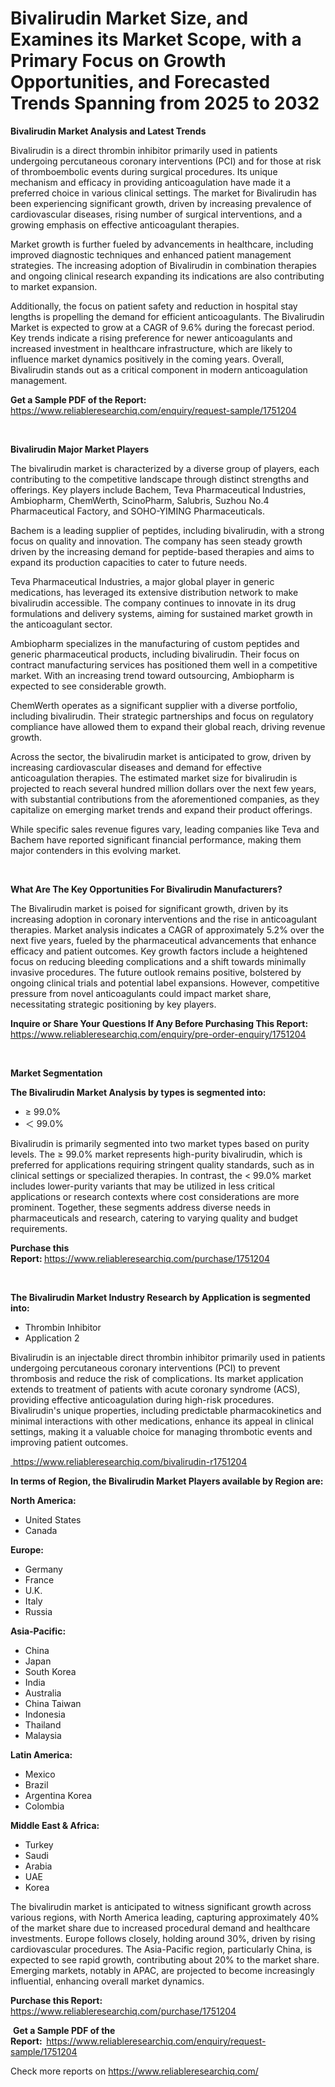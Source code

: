 <p><h1>Bivalirudin Market Size, and Examines its Market Scope, with a Primary Focus on Growth Opportunities, and Forecasted Trends Spanning from 2025 to 2032</h1></p><p><strong>Bivalirudin Market Analysis and Latest Trends</strong></p>
<p><p>Bivalirudin is a direct thrombin inhibitor primarily used in patients undergoing percutaneous coronary interventions (PCI) and for those at risk of thromboembolic events during surgical procedures. Its unique mechanism and efficacy in providing anticoagulation have made it a preferred choice in various clinical settings. The market for Bivalirudin has been experiencing significant growth, driven by increasing prevalence of cardiovascular diseases, rising number of surgical interventions, and a growing emphasis on effective anticoagulant therapies.</p><p>Market growth is further fueled by advancements in healthcare, including improved diagnostic techniques and enhanced patient management strategies. The increasing adoption of Bivalirudin in combination therapies and ongoing clinical research expanding its indications are also contributing to market expansion. </p><p>Additionally, the focus on patient safety and reduction in hospital stay lengths is propelling the demand for efficient anticoagulants. The Bivalirudin Market is expected to grow at a CAGR of 9.6% during the forecast period. Key trends indicate a rising preference for newer anticoagulants and increased investment in healthcare infrastructure, which are likely to influence market dynamics positively in the coming years. Overall, Bivalirudin stands out as a critical component in modern anticoagulation management.</p></p>
<p><strong>Get a Sample PDF of the Report:&nbsp;</strong> <a href="https://www.reliableresearchiq.com/enquiry/request-sample/1751204?utm_campaign=2853&utm_medium=2&utm_source=Github&utm_content=ia&utm_term=01042025&utm_id=bivalirudin">https://www.reliableresearchiq.com/enquiry/request-sample/1751204</a></p>
<p>&nbsp;</p>
<p><strong>Bivalirudin Major Market Players</strong></p>
<p><p>The bivalirudin market is characterized by a diverse group of players, each contributing to the competitive landscape through distinct strengths and offerings. Key players include Bachem, Teva Pharmaceutical Industries, Ambiopharm, ChemWerth, ScinoPharm, Salubris, Suzhou No.4 Pharmaceutical Factory, and SOHO-YIMING Pharmaceuticals.</p><p>Bachem is a leading supplier of peptides, including bivalirudin, with a strong focus on quality and innovation. The company has seen steady growth driven by the increasing demand for peptide-based therapies and aims to expand its production capacities to cater to future needs. </p><p>Teva Pharmaceutical Industries, a major global player in generic medications, has leveraged its extensive distribution network to make bivalirudin accessible. The company continues to innovate in its drug formulations and delivery systems, aiming for sustained market growth in the anticoagulant sector.</p><p>Ambiopharm specializes in the manufacturing of custom peptides and generic pharmaceutical products, including bivalirudin. Their focus on contract manufacturing services has positioned them well in a competitive market. With an increasing trend toward outsourcing, Ambiopharm is expected to see considerable growth.</p><p>ChemWerth operates as a significant supplier with a diverse portfolio, including bivalirudin. Their strategic partnerships and focus on regulatory compliance have allowed them to expand their global reach, driving revenue growth.</p><p>Across the sector, the bivalirudin market is anticipated to grow, driven by increasing cardiovascular diseases and demand for effective anticoagulation therapies. The estimated market size for bivalirudin is projected to reach several hundred million dollars over the next few years, with substantial contributions from the aforementioned companies, as they capitalize on emerging market trends and expand their product offerings. </p><p>While specific sales revenue figures vary, leading companies like Teva and Bachem have reported significant financial performance, making them major contenders in this evolving market.</p></p>
<p>&nbsp;</p>
<p><strong>What Are The Key Opportunities For Bivalirudin Manufacturers?</strong></p>
<p><p>The Bivalirudin market is poised for significant growth, driven by its increasing adoption in coronary interventions and the rise in anticoagulant therapies. Market analysis indicates a CAGR of approximately 5.2% over the next five years, fueled by the pharmaceutical advancements that enhance efficacy and patient outcomes. Key growth factors include a heightened focus on reducing bleeding complications and a shift towards minimally invasive procedures. The future outlook remains positive, bolstered by ongoing clinical trials and potential label expansions. However, competitive pressure from novel anticoagulants could impact market share, necessitating strategic positioning by key players.</p></p>
<p><strong>Inquire or Share Your Questions If Any Before Purchasing This Report:</strong> <a href="https://www.reliableresearchiq.com/enquiry/pre-order-enquiry/1751204?utm_campaign=2853&utm_medium=2&utm_source=Github&utm_content=ia&utm_term=01042025&utm_id=bivalirudin">https://www.reliableresearchiq.com/enquiry/pre-order-enquiry/1751204</a></p>
<p>&nbsp;</p>
<p><strong>Market Segmentation</strong></p>
<p><strong>The Bivalirudin Market Analysis by types is segmented into:</strong></p>
<p><ul><li>≥ 99.0%</li><li>＜ 99.0%</li></ul></p>
<p><p>Bivalirudin is primarily segmented into two market types based on purity levels. The ≥ 99.0% market represents high-purity bivalirudin, which is preferred for applications requiring stringent quality standards, such as in clinical settings or specialized therapies. In contrast, the < 99.0% market includes lower-purity variants that may be utilized in less critical applications or research contexts where cost considerations are more prominent. Together, these segments address diverse needs in pharmaceuticals and research, catering to varying quality and budget requirements.</p></p>
<p><strong>Purchase this Report:&nbsp;</strong><a href="https://www.reliableresearchiq.com/purchase/1751204?utm_campaign=2853&utm_medium=2&utm_source=Github&utm_content=ia&utm_term=01042025&utm_id=bivalirudin">https://www.reliableresearchiq.com/purchase/1751204</a></p>
<p>&nbsp;</p>
<p><strong>The Bivalirudin Market Industry Research by Application is segmented into:</strong></p>
<p><ul><li>Thrombin Inhibitor</li><li>Application 2</li></ul></p>
<p><p>Bivalirudin is an injectable direct thrombin inhibitor primarily used in patients undergoing percutaneous coronary interventions (PCI) to prevent thrombosis and reduce the risk of complications. Its market application extends to treatment of patients with acute coronary syndrome (ACS), providing effective anticoagulation during high-risk procedures. Bivalirudin's unique properties, including predictable pharmacokinetics and minimal interactions with other medications, enhance its appeal in clinical settings, making it a valuable choice for managing thrombotic events and improving patient outcomes.</p></p>
<p><a href="https://www.reliableresearchiq.com/bivalirudin-r1751204?utm_campaign=2853&utm_medium=2&utm_source=Github&utm_content=ia&utm_term=01042025&utm_id=bivalirudin">&nbsp;https://www.reliableresearchiq.com/bivalirudin-r1751204</a></p>
<p><strong>In terms of Region, the Bivalirudin Market Players available by Region are:</strong></p>
<p>
    <p> <strong> North America: </strong>
        <ul>
            <li>United States</li>
            <li>Canada</li>
        </ul>
        </p> 
    <p> <strong> Europe: </strong>
        <ul>
            <li>Germany</li>
            <li>France</li>
            <li>U.K.</li>
            <li>Italy</li>
            <li>Russia</li>
        </ul>
        </p> 
    <p> <strong> Asia-Pacific: </strong>
        <ul>
            <li>China</li>
            <li>Japan</li>
            <li>South Korea</li>
            <li>India</li>
            <li>Australia</li>
            <li>China Taiwan</li>
            <li>Indonesia</li>
            <li>Thailand</li>
            <li>Malaysia</li>
        </ul>
        </p> 
    <p> <strong> Latin America: </strong>
        <ul>
            <li>Mexico</li>
            <li>Brazil</li>
            <li>Argentina Korea</li>
            <li>Colombia</li>
        </ul>
        </p> 
    <p> <strong> Middle East & Africa: </strong>
        <ul>
            <li>Turkey</li>
            <li>Saudi</li>
            <li>Arabia</li>
            <li>UAE</li>
            <li>Korea</li>
        </ul>
    </p>
    </p>
<p><p>The bivalirudin market is anticipated to witness significant growth across various regions, with North America leading, capturing approximately 40% of the market share due to increased procedural demand and healthcare investments. Europe follows closely, holding around 30%, driven by rising cardiovascular procedures. The Asia-Pacific region, particularly China, is expected to see rapid growth, contributing about 20% to the market share. Emerging markets, notably in APAC, are projected to become increasingly influential, enhancing overall market dynamics.</p></p>
<p><strong>Purchase this Report: </strong><a href="https://www.reliableresearchiq.com/purchase/1751204?utm_campaign=2853&utm_medium=2&utm_source=Github&utm_content=ia&utm_term=01042025&utm_id=bivalirudin">https://www.reliableresearchiq.com/purchase/1751204</a></p>
<p>&nbsp;<strong>Get a Sample PDF of the Report:&nbsp;&nbsp;</strong><a href="https://www.reliableresearchiq.com/enquiry/request-sample/1751204?utm_campaign=2853&utm_medium=2&utm_source=Github&utm_content=ia&utm_term=01042025&utm_id=bivalirudin">https://www.reliableresearchiq.com/enquiry/request-sample/1751204</a></p>
<p><strong></strong></p>
<p>Check more reports on <a href="https://www.reliableresearchiq.com/?utm_campaign=2853&utm_medium=2&utm_source=Github&utm_content=ia&utm_term=01042025&utm_id=bivalirudin">https://www.reliableresearchiq.com/</a></p>
